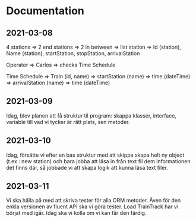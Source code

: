 # Documentation

## 2021-03-08

4 stations => 2 end stations => 2 in between => list station => Id (station), Name (station), startStation, stopStation, arrivalStation

Operator => Carlos => checks Time Schedule

Time Schedule => Train (id, name) => startStation (name) => time (dateTime) => arrivalStation (name) => time (dateTime)

## 2021-03-09

Idag, blev planen att få struktur til program: skappa klasser, interface, variable till vad vi tycker är rätt plats, sen metoder.

## 2021-03-10

Idag, försätte vi efter en bas struktur med att skippa skapa helt ny object (t.ex : new station) och bara jobba att läsa in från text fil dem informationen det finns där, så jobbade vi att skapa logik att kunna läsa text filer.

## 2021-03-11
Vi ska hålla på med att skriva tester för alla ORM metoder. Även för den enkla versionen av fluent API ska vi göra tester. Load TrainTrack har vi börjat med igår. Idag ska vi kolla om vi kan får den färdig. 


